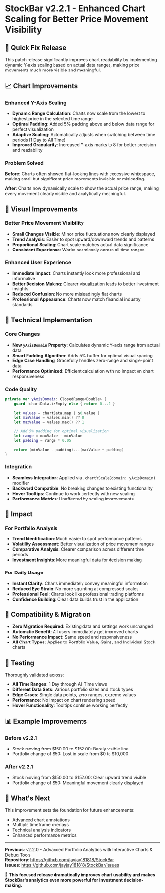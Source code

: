 # StockBar v2.2.1 - Enhanced Chart Scaling for Better Price Movement Visibility

## 🎯 Quick Fix Release

This patch release significantly improves chart readability by implementing dynamic Y-axis scaling based on actual data ranges, making price movements much more visible and meaningful.

## 📈 Chart Improvements

### Enhanced Y-Axis Scaling
- **Dynamic Range Calculation**: Charts now scale from the lowest to highest price in the selected time range
- **Optimal Padding**: Added 5% padding above and below data range for perfect visualization
- **Adaptive Scaling**: Automatically adjusts when switching between time periods (1 Day to All Time)
- **Improved Granularity**: Increased Y-axis marks to 8 for better precision and readability

### Problem Solved
**Before**: Charts often showed flat-looking lines with excessive whitespace, making small but significant price movements invisible or misleading.

**After**: Charts now dynamically scale to show the actual price range, making every movement clearly visible and analytically meaningful.

## 🎨 Visual Improvements

### Better Price Movement Visibility
- **Small Changes Visible**: Minor price fluctuations now clearly displayed
- **Trend Analysis**: Easier to spot upward/downward trends and patterns
- **Proportional Scaling**: Chart scale matches actual data significance
- **Consistent Experience**: Works seamlessly across all time ranges

### Enhanced User Experience
- **Immediate Impact**: Charts instantly look more professional and informative
- **Better Decision Making**: Clearer visualization leads to better investment insights
- **Reduced Confusion**: No more misleadingly flat charts
- **Professional Appearance**: Charts now match financial industry standards

## 🔧 Technical Implementation

### Core Changes
- **New `yAxisDomain` Property**: Calculates dynamic Y-axis range from actual data
- **Smart Padding Algorithm**: Adds 5% buffer for optimal visual spacing
- **Edge Case Handling**: Gracefully handles zero-range and single-point data
- **Performance Optimized**: Efficient calculation with no impact on chart responsiveness

### Code Quality
```swift
private var yAxisDomain: ClosedRange<Double> {
    guard !chartData.isEmpty else { return 0...1 }
    
    let values = chartData.map { $0.value }
    let minValue = values.min() ?? 0
    let maxValue = values.max() ?? 1
    
    // Add 5% padding for optimal visualization
    let range = maxValue - minValue
    let padding = range * 0.05
    
    return (minValue - padding)...(maxValue + padding)
}
```

### Integration
- **Seamless Integration**: Applied via `.chartYScale(domain: yAxisDomain)` modifier
- **Backward Compatible**: No breaking changes to existing functionality
- **Hover Tooltips**: Continue to work perfectly with new scaling
- **Performance Metrics**: Unaffected by scaling improvements

## 🎯 Impact

### For Portfolio Analysis
- **Trend Identification**: Much easier to spot performance patterns
- **Volatility Assessment**: Better visualization of price movement ranges
- **Comparative Analysis**: Clearer comparison across different time periods
- **Investment Insights**: More meaningful data for decision making

### For Daily Usage
- **Instant Clarity**: Charts immediately convey meaningful information
- **Reduced Eye Strain**: No more squinting at compressed scales
- **Professional Feel**: Charts look like professional trading platforms
- **Confidence Building**: Clear data builds trust in the application

## 🔄 Compatibility & Migration

- **Zero Migration Required**: Existing data and settings work unchanged
- **Automatic Benefit**: All users immediately get improved charts
- **No Performance Impact**: Same speed and responsiveness
- **All Chart Types**: Applies to Portfolio Value, Gains, and Individual Stock charts

## 🧪 Testing

Thoroughly validated across:
- **All Time Ranges**: 1 Day through All Time views
- **Different Data Sets**: Various portfolio sizes and stock types
- **Edge Cases**: Single data points, zero ranges, extreme values
- **Performance**: No impact on chart rendering speed
- **Hover Functionality**: Tooltips continue working perfectly

## 📊 Example Improvements

### Before v2.2.1
- Stock moving from $150.00 to $152.00: Barely visible line
- Portfolio change of $50: Lost in scale from $0 to $10,000

### After v2.2.1
- Stock moving from $150.00 to $152.00: Clear upward trend visible
- Portfolio change of $50: Meaningful movement clearly displayed

## 🔗 What's Next

This improvement sets the foundation for future enhancements:
- Advanced chart annotations
- Multiple timeframe overlays
- Technical analysis indicators
- Enhanced performance metrics

---

**Previous**: v2.2.0 - Advanced Portfolio Analytics with Interactive Charts & Debug Tools  
**Repository**: https://github.com/jayjay181818/StockBar  
**Issues**: https://github.com/jayjay181818/StockBar/issues

**🎉 This focused release dramatically improves chart usability and makes StockBar's analytics even more powerful for investment decision-making.**